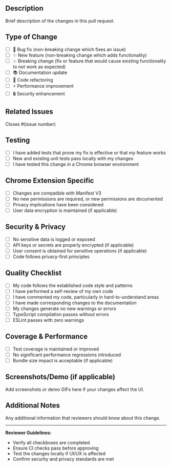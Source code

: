 ## Description

Brief description of the changes in this pull request.

## Type of Change

- [ ] 🐛 Bug fix (non-breaking change which fixes an issue)
- [ ] ✨ New feature (non-breaking change which adds functionality)
- [ ] 💥 Breaking change (fix or feature that would cause existing functionality to not work as expected)
- [ ] 📚 Documentation update
- [ ] 🧹 Code refactoring
- [ ] ⚡ Performance improvement
- [ ] 🔒 Security enhancement

## Related Issues

Closes #(issue number)

## Testing

- [ ] I have added tests that prove my fix is effective or that my feature works
- [ ] New and existing unit tests pass locally with my changes
- [ ] I have tested this change in a Chrome browser environment

## Chrome Extension Specific

- [ ] Changes are compatible with Manifest V3
- [ ] No new permissions are required, or new permissions are documented
- [ ] Privacy implications have been considered
- [ ] User data encryption is maintained (if applicable)

## Security & Privacy

- [ ] No sensitive data is logged or exposed
- [ ] API keys or secrets are properly encrypted (if applicable)
- [ ] User consent is obtained for sensitive operations (if applicable)
- [ ] Code follows privacy-first principles

## Quality Checklist

- [ ] My code follows the established code style and patterns
- [ ] I have performed a self-review of my own code
- [ ] I have commented my code, particularly in hard-to-understand areas
- [ ] I have made corresponding changes to the documentation
- [ ] My changes generate no new warnings or errors
- [ ] TypeScript compilation passes without errors
- [ ] ESLint passes with zero warnings

## Coverage & Performance

- [ ] Test coverage is maintained or improved
- [ ] No significant performance regressions introduced
- [ ] Bundle size impact is acceptable (if applicable)

## Screenshots/Demo (if applicable)

Add screenshots or demo GIFs here if your changes affect the UI.

## Additional Notes

Any additional information that reviewers should know about this change.

---

**Reviewer Guidelines:**
- Verify all checkboxes are completed
- Ensure CI checks pass before approving
- Test the changes locally if UI/UX is affected
- Confirm security and privacy standards are met